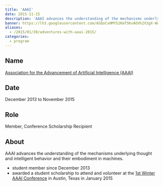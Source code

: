 ```yaml
---
title: 'AAAI'
date: 2015-11-15
description: 'AAAI advances the understanding of the mechanisms underlying thought and intelligent behavior and their embodiment in machines.'
banner: https://lh3.googleusercontent.com/ASQoCxHMYS2KmTSKvAOVh2X3gX-Ww16OhlcfG2AfvJJc1Agglq07g3t_Q6RwoPy3A3VfA9Ysq6pE996AthCbbqSu8kHf45ZsRXUD3NRD95NRQMjd9Vc0FeQWqEobD0q4VNt-azf0NlVk38u44t2R3dZZJMmQHyhk1DohW3Lyl_f72Z2EMoHw0EN8GhK0JEj8xii1La12CBcEYlTliCHEl_12Y2rSbZHIr_DSFRsNQxMZfyE0wC-lO9BjsBAmuD_M8M9ZXKM3xiFiOL9816x_pXpp0EGHGTr4xK4ZcEna5aRA500Bs2Tj67kciF803q0KoaPzpTCeLgo_t1WbrkawTKULFi7fk83_N-ChCrYuIuGRyc4dwxi89FDqj1rDDhryvF9NEdXwOlPLuykquqmuBue_U6Yx-azLM8cJYxVzciasLC0-7jf5BtFHB_pCpeJ27m8-6vBWToVltPwfEw6E4KrYIE1YYlVzrVz1sDOIuLp8wYj0Px4QxuhmBT-iOl0Q4yPf0x-N8qicQrpx-PB17T8XRFh9RvR6XkejBKAOzrOLJ_wDtoeZGm0jieu_ytTafbdBS6i27RTcghFU68wgbKjFJG5i4f7fDmy3tDCm14JAFTq3QH0m9CkdbRBAdC3c=w2560-h916-no
aliases:
  - /2015/01/30/adventures-with-aaai-2015/
categories:
  - program
---
```


## Name

[Association for the Advancement of Artificial Intelligence (AAAI)](https://www.aaai.org/)

## Date

December 2013 to November 2015

## Role

Member, Conference Scholarship Recipient

## About

AAAI advances the understanding of the mechanisms underlying thought and intelligent behavior and their embodiment in machines.

- student member since December 2013
- awarded a student scholarship to attend and volunteer at the [1st Winter AAAI Conference](https://www.aaai.org/Conferences/AAAI/aaai15.php) in Austin, Texas in January 2015

